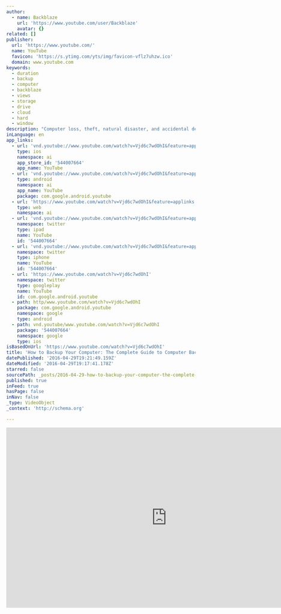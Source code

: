 ```yaml
---
author:
  - name: Backblaze
    url: 'https://www.youtube.com/user/Backblaze'
    avatar: {}
related: []
publisher:
  url: 'https://www.youtube.com/'
  name: YouTube
  favicon: 'https://s.ytimg.com/yts/img/favicon-vflz7uhzw.ico'
  domain: www.youtube.com
keywords:
  - duration
  - backup
  - computer
  - backblaze
  - views
  - storage
  - drive
  - cloud
  - hard
  - window
description: "Computer loss, theft, natural disaster, and accidental deletion, are just some of the ways that you can lose the data you've spent so long creating and accumulating. The only way to prepare for the unexpected is to have a good backup strategy in place. So how do you backup your computer?"
inLanguage: en
app_links:
  - url: 'vnd.youtube://www.youtube.com/watch?v=Vjd6c7wdOhI&feature=applinks'
    type: ios
    namespace: ai
    app_store_id: '544007664'
    app_name: YouTube
  - url: 'vnd.youtube://www.youtube.com/watch?v=Vjd6c7wdOhI&feature=applinks'
    type: android
    namespace: ai
    app_name: YouTube
    package: com.google.android.youtube
  - url: 'https://www.youtube.com/watch?v=Vjd6c7wdOhI&feature=applinks'
    type: web
    namespace: ai
  - url: 'vnd.youtube://www.youtube.com/watch?v=Vjd6c7wdOhI&feature=applinks'
    namespace: twitter
    type: ipad
    name: YouTube
    id: '544007664'
  - url: 'vnd.youtube://www.youtube.com/watch?v=Vjd6c7wdOhI&feature=applinks'
    namespace: twitter
    type: iphone
    name: YouTube
    id: '544007664'
  - url: 'https://www.youtube.com/watch?v=Vjd6c7wdOhI'
    namespace: twitter
    type: googleplay
    name: YouTube
    id: com.google.android.youtube
  - path: http/www.youtube.com/watch?v=Vjd6c7wdOhI
    package: com.google.android.youtube
    namespace: google
    type: android
  - path: vnd.youtube/www.youtube.com/watch?v=Vjd6c7wdOhI
    package: '544007664'
    namespace: google
    type: ios
isBasedOnUrl: 'https://www.youtube.com/watch?v=Vjd6c7wdOhI'
title: 'How to Backup Your Computer: The Complete Guide to Computer Backup Options'
datePublished: '2016-04-29T19:21:49.159Z'
dateModified: '2016-04-29T19:17:41.178Z'
starred: false
sourcePath: _posts/2016-04-29-how-to-backup-your-computer-the-complete-guide-to-computer.md
published: true
inFeed: true
hasPage: false
inNav: false
_type: VideoObject
_context: 'http://schema.org'

---
```

<iframe src="https://cdn.embedly.com/widgets/media.html?src=https%3A%2F%2Fwww.youtube.com%2Fembed%2FVjd6c7wdOhI%3Ffeature%3Doembed&amp;url=https%3A%2F%2Fwww.youtube.com%2Fwatch%3Fv%3DVjd6c7wdOhI&amp;image=https%3A%2F%2Fi.ytimg.com%2Fvi%2FVjd6c7wdOhI%2Fhqdefault.jpg&amp;key=b7d04c9b404c499eba89ee7072e1c4f7&amp;type=text%2Fhtml&amp;schema=youtube" width="854" height="480" scrolling="no" frameborder="0" allowfullscreen="" style=""></iframe>